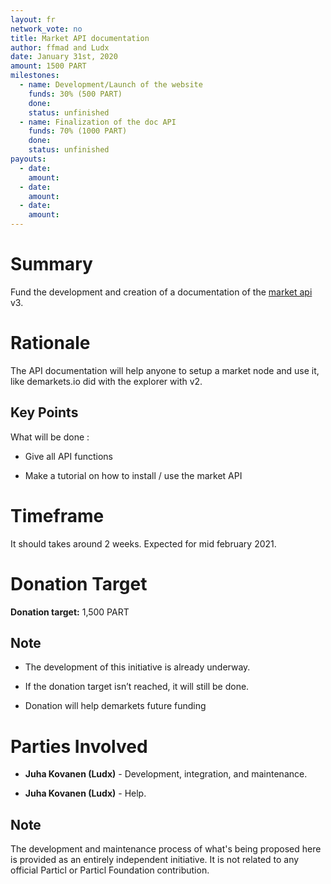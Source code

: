 ```yaml
---
layout: fr
network_vote: no
title: Market API documentation
author: ffmad and Ludx
date: January 31st, 2020
amount: 1500 PART
milestones:
  - name: Development/Launch of the website
    funds: 30% (500 PART)
    done:
    status: unfinished
  - name: Finalization of the doc API
    funds: 70% (1000 PART)
    done:
    status: unfinished
payouts:
  - date:
    amount:
  - date:
    amount:
  - date:
    amount:
---
```


# Summary

Fund the development and creation of a documentation of the [market api](https://github.com/particl/particl-market) v3. 

# Rationale

The API documentation will help anyone to setup a market node and use it, like demarkets.io did with the explorer with v2.

## Key Points

What will be done :

- Give all API functions

- Make a tutorial on how to install / use the market API

# Timeframe

It should takes around 2 weeks. Expected for mid february 2021.

# Donation Target

**Donation target:** 1,500 PART

## Note

- The development of this initiative is already underway.

- If the donation target isn’t reached, it will still be done.

- Donation will help demarkets future funding

# Parties Involved

- **Juha Kovanen (Ludx)** - Development, integration, and maintenance.

- **Juha Kovanen (Ludx)** - Help.

## Note

The development and maintenance process of what's being proposed here is provided as an entirely independent initiative. It is not related to any official Particl or Particl Foundation contribution.

